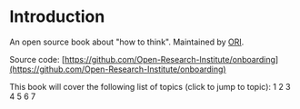 # Introduction

An open source book about "how to think". Maintained by [ORI](https://openresearchinstitute.org/).

Source code: [https://github.com/Open-Research-Institute/onboarding](https://github.com/Open-Research-Institute/onboarding)

This book will cover the following list of topics (click to jump to topic):
1 
2
3
4
5
6
7
